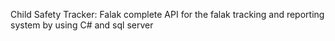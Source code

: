 Child Safety Tracker: Falak 
complete API for the falak tracking and reporting system by using C# and sql server 
